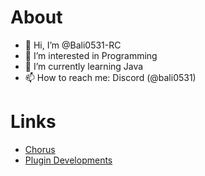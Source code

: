 # About

- 👋 Hi, I’m @Bali0531-RC
- 👀 I’m interested in Programming
- 🌱 I’m currently learning Java
- 📫 How to reach me: Discord (@bali0531)

# Links

- [Chorus](https://dc.chorus.hu)
- [Plugin Developments](https://discord.gg/h2U3mpxzfy)
<!---
Bali0531-RC/Bali0531-RC is a ✨ special ✨ repository because its `README.md` (this file) appears on your GitHub profile.
You can click the Preview link to take a look at your changes.
--->
